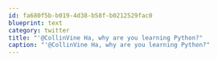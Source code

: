 ```yaml
---
id: fa680f5b-b019-4d38-b58f-b0212529fac0
blueprint: text
category: twitter
title: "'@CollinVine Ha, why are you learning Python?"
caption: "'@CollinVine Ha, why are you learning Python?"
---
```


